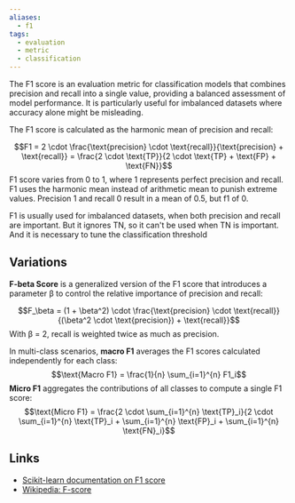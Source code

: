 ```yaml
---
aliases:
  - f1
tags:
  - evaluation
  - metric
  - classification
---
```

The F1 score is an evaluation metric for classification models that combines precision and recall into a single value, providing a balanced assessment of model performance. It is particularly useful for imbalanced datasets where accuracy alone might be misleading.

The F1 score is calculated as the harmonic mean of precision and recall:

$$F1 = 2 \cdot \frac{\text{precision} \cdot \text{recall}}{\text{precision} + \text{recall}} = \frac{2 \cdot \text{TP}}{2 \cdot \text{TP} + \text{FP} + \text{FN}}$$
F1 score varies from 0 to 1, where 1 represents perfect precision and recall. F1 uses the harmonic mean instead of arithmetic mean to punish extreme values. Precision 1 and recall 0 result in a mean of 0.5, but f1 of 0.

F1 is usually used for imbalanced datasets, when both precision and recall are important. But it ignores TN, so it can't be used when TN is important. And it is necessary to tune the classification threshold

## Variations

**F-beta Score** is a generalized version of the F1 score that introduces a parameter β to control the relative importance of precision and recall:

$$F_\beta = (1 + \beta^2) \cdot \frac{\text{precision} \cdot \text{recall}}{(\beta^2 \cdot \text{precision}) + \text{recall}}$$
With β = 2, recall is weighted twice as much as precision.

In multi-class scenarios, **macro F1** averages the F1 scores calculated independently for each class:
$$\text{Macro F1} = \frac{1}{n} \sum_{i=1}^{n} F1_i$$
**Micro F1** aggregates the contributions of all classes to compute a single F1 score:
$$\text{Micro F1} = \frac{2 \cdot \sum_{i=1}^{n} \text{TP}_i}{2 \cdot \sum_{i=1}^{n} \text{TP}_i + \sum_{i=1}^{n} \text{FP}_i + \sum_{i=1}^{n} \text{FN}_i}$$
## Links
- [Scikit-learn documentation on F1 score](https://scikit-learn.org/stable/modules/generated/sklearn.metrics.f1_score.html)
- [Wikipedia: F-score](https://en.wikipedia.org/wiki/F-score)
